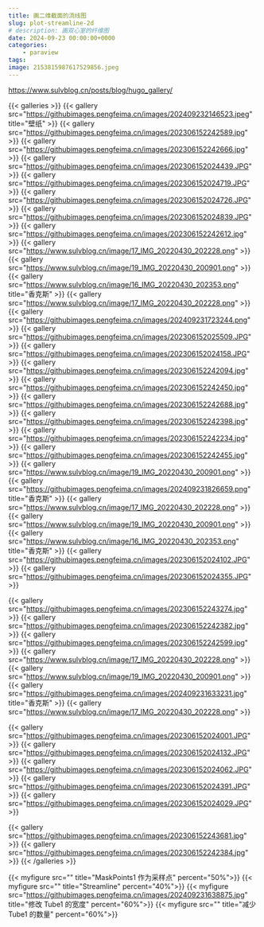 ```yaml
---
title: 画二维截面的流线图
slug: plot-streamline-2d
# description: 画双心室的纤维图
date: 2024-09-23 00:00:00+0000
categories:
    - paraview
tags:
image: 2153815987617529856.jpeg
---
```





https://www.sulvblog.cn/posts/blog/hugo_gallery/

{{< galleries >}}
{{< gallery src="https://githubimages.pengfeima.cn/images/202409232146523.jpeg" title="壁纸" >}}
{{< gallery src="https://githubimages.pengfeima.cn/images/202306152242589.jpg" >}}
{{< gallery src="https://githubimages.pengfeima.cn/images/202306152242666.jpg" >}}
{{< gallery src="https://githubimages.pengfeima.cn/images/202306152024439.JPG" >}}
{{< gallery src="https://githubimages.pengfeima.cn/images/202306152024719.JPG" >}}
{{< gallery src="https://githubimages.pengfeima.cn/images/202306152024726.JPG" >}}
{{< gallery src="https://githubimages.pengfeima.cn/images/202306152024839.JPG" >}}
{{< gallery src="https://githubimages.pengfeima.cn/images/202306152242612.jpg" >}}
{{< gallery src="https://www.sulvblog.cn/image/17_IMG_20220430_202228.png" >}}
{{< gallery src="https://www.sulvblog.cn/image/19_IMG_20220430_200901.png" >}}
{{< gallery src="https://www.sulvblog.cn/image/16_IMG_20220430_202353.png" title="香克斯" >}}
{{< gallery src="https://www.sulvblog.cn/image/17_IMG_20220430_202228.png" >}}
{{< gallery src="https://githubimages.pengfeima.cn/images/202409231723244.png" >}}
{{< gallery src="https://githubimages.pengfeima.cn/images/202306152025509.JPG" >}}
{{< gallery src="https://githubimages.pengfeima.cn/images/202306152024158.JPG" >}}
{{< gallery src="https://githubimages.pengfeima.cn/images/202306152242094.jpg" >}}
{{< gallery src="https://githubimages.pengfeima.cn/images/202306152242450.jpg" >}}
{{< gallery src="https://githubimages.pengfeima.cn/images/202306152242688.jpg" >}}
{{< gallery src="https://githubimages.pengfeima.cn/images/202306152242398.jpg" >}}
{{< gallery src="https://githubimages.pengfeima.cn/images/202306152242234.jpg" >}}
{{< gallery src="https://githubimages.pengfeima.cn/images/202306152242455.jpg" >}}
{{< gallery src="https://www.sulvblog.cn/image/19_IMG_20220430_200901.png" >}}
{{< gallery src="https://githubimages.pengfeima.cn/images/202409231826659.png" title="香克斯" >}}
{{< gallery src="https://www.sulvblog.cn/image/17_IMG_20220430_202228.png" >}}
{{< gallery src="https://www.sulvblog.cn/image/19_IMG_20220430_200901.png" >}}
{{< gallery src="https://www.sulvblog.cn/image/16_IMG_20220430_202353.png" title="香克斯" >}}
{{< gallery src="https://githubimages.pengfeima.cn/images/202306152024102.JPG" >}}
{{< gallery src="https://githubimages.pengfeima.cn/images/202306152024355.JPG" >}}

{{< gallery src="https://githubimages.pengfeima.cn/images/202306152243274.jpg" >}}
{{< gallery src="https://githubimages.pengfeima.cn/images/202306152242382.jpg" >}}
{{< gallery src="https://githubimages.pengfeima.cn/images/202306152242599.jpg" >}}
{{< gallery src="https://www.sulvblog.cn/image/17_IMG_20220430_202228.png" >}}
{{< gallery src="https://www.sulvblog.cn/image/19_IMG_20220430_200901.png" >}}
{{< gallery src="https://githubimages.pengfeima.cn/images/202409231633231.jpg" title="香克斯" >}}
{{< gallery src="https://www.sulvblog.cn/image/17_IMG_20220430_202228.png" >}}

{{< gallery src="https://githubimages.pengfeima.cn/images/202306152024001.JPG" >}}
{{< gallery src="https://githubimages.pengfeima.cn/images/202306152024132.JPG" >}}
{{< gallery src="https://githubimages.pengfeima.cn/images/202306152024062.JPG" >}}
{{< gallery src="https://githubimages.pengfeima.cn/images/202306152024391.JPG" >}}
{{< gallery src="https://githubimages.pengfeima.cn/images/202306152024029.JPG" >}}

{{< gallery src="https://githubimages.pengfeima.cn/images/202306152243681.jpg" >}}
{{< gallery src="https://githubimages.pengfeima.cn/images/202306152242384.jpg" >}}
{{< /galleries >}}





{{< myfigure src="" title="MaskPoints1 作为采样点" percent="50%">}}
{{< myfigure src="" title="Streamline" percent="40%">}}
{{< myfigure src="https://githubimages.pengfeima.cn/images/202409231638875.jpg" title="修改 Tube1 的宽度" percent="60%">}}
{{< myfigure src="" title="减少 Tube1 的数量" percent="60%">}}